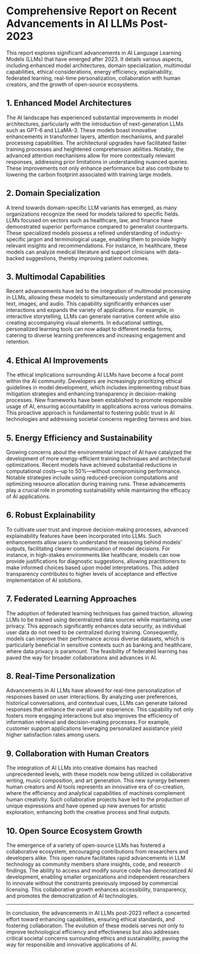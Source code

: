 # Comprehensive Report on Recent Advancements in AI LLMs Post-2023

This report explores significant advancements in AI Language Learning Models (LLMs) that have emerged after 2023. It details various aspects, including enhanced model architectures, domain specialization, multimodal capabilities, ethical considerations, energy efficiency, explainability, federated learning, real-time personalization, collaboration with human creators, and the growth of open-source ecosystems.

## 1. Enhanced Model Architectures
The AI landscape has experienced substantial improvements in model architectures, particularly with the introduction of next-generation LLMs such as GPT-6 and LLaMA-3. These models boast innovative enhancements in transformer layers, attention mechanisms, and parallel processing capabilities. The architectural upgrades have facilitated faster training processes and heightened comprehension abilities. Notably, the advanced attention mechanisms allow for more contextually relevant responses, addressing prior limitations in understanding nuanced queries. These improvements not only enhance performance but also contribute to lowering the carbon footprint associated with training large models.

## 2. Domain Specialization
A trend towards domain-specific LLM variants has emerged, as many organizations recognize the need for models tailored to specific fields. LLMs focused on sectors such as healthcare, law, and finance have demonstrated superior performance compared to generalist counterparts. These specialized models possess a refined understanding of industry-specific jargon and terminological usage, enabling them to provide highly relevant insights and recommendations. For instance, in healthcare, these models can analyze medical literature and support clinicians with data-backed suggestions, thereby improving patient outcomes.

## 3. Multimodal Capabilities
Recent advancements have led to the integration of multimodal processing in LLMs, allowing these models to simultaneously understand and generate text, images, and audio. This capability significantly enhances user interactions and expands the variety of applications. For example, in interactive storytelling, LLMs can generate narrative content while also creating accompanying visual elements. In educational settings, personalized learning tools can now adapt to different media forms, catering to diverse learning preferences and increasing engagement and retention.

## 4. Ethical AI Improvements
The ethical implications surrounding AI LLMs have become a focal point within the AI community. Developers are increasingly prioritizing ethical guidelines in model development, which includes implementing robust bias mitigation strategies and enhancing transparency in decision-making processes. New frameworks have been established to promote responsible usage of AI, ensuring accountability in applications across various domains. This proactive approach is fundamental to fostering public trust in AI technologies and addressing societal concerns regarding fairness and bias.

## 5. Energy Efficiency and Sustainability
Growing concerns about the environmental impact of AI have catalyzed the development of more energy-efficient training techniques and architectural optimizations. Recent models have achieved substantial reductions in computational costs—up to 50%—without compromising performance. Notable strategies include using reduced-precision computations and optimizing resource allocation during training runs. These advancements play a crucial role in promoting sustainability while maintaining the efficacy of AI applications.

## 6. Robust Explainability
To cultivate user trust and improve decision-making processes, advanced explainability features have been incorporated into LLMs. Such enhancements allow users to understand the reasoning behind models’ outputs, facilitating clearer communication of model decisions. For instance, in high-stakes environments like healthcare, models can now provide justifications for diagnostic suggestions, allowing practitioners to make informed choices based upon model interpretations. This added transparency contributes to higher levels of acceptance and effective implementation of AI solutions.

## 7. Federated Learning Approaches
The adoption of federated learning techniques has gained traction, allowing LLMs to be trained using decentralized data sources while maintaining user privacy. This approach significantly enhances data security, as individual user data do not need to be centralized during training. Consequently, models can improve their performance across diverse datasets, which is particularly beneficial in sensitive contexts such as banking and healthcare, where data privacy is paramount. The feasibility of federated learning has paved the way for broader collaborations and advances in AI.

## 8. Real-Time Personalization
Advancements in AI LLMs have allowed for real-time personalization of responses based on user interactions. By analyzing user preferences, historical conversations, and contextual cues, LLMs can generate tailored responses that enhance the overall user experience. This capability not only fosters more engaging interactions but also improves the efficiency of information retrieval and decision-making processes. For example, customer support applications leveraging personalized assistance yield higher satisfaction rates among users.

## 9. Collaboration with Human Creators
The integration of AI LLMs into creative domains has reached unprecedented levels, with these models now being utilized in collaborative writing, music composition, and art generation. This new synergy between human creators and AI tools represents an innovative era of co-creation, where the efficiency and analytical capabilities of machines complement human creativity. Such collaborative projects have led to the production of unique expressions and have opened up new avenues for artistic exploration, enhancing both the creative process and final outputs.

## 10. Open Source Ecosystem Growth
The emergence of a variety of open-source LLMs has fostered a collaborative ecosystem, encouraging contributions from researchers and developers alike. This open nature facilitates rapid advancements in LLM technology as community members share insights, code, and research findings. The ability to access and modify source code has democratized AI development, enabling smaller organizations and independent researchers to innovate without the constraints previously imposed by commercial licensing. This collaborative growth enhances accessibility, transparency, and promotes the democratization of AI technologies.

---

In conclusion, the advancements in AI LLMs post-2023 reflect a concerted effort toward enhancing capabilities, ensuring ethical standards, and fostering collaboration. The evolution of these models serves not only to improve technological efficiency and effectiveness but also addresses critical societal concerns surrounding ethics and sustainability, paving the way for responsible and innovative applications of AI.